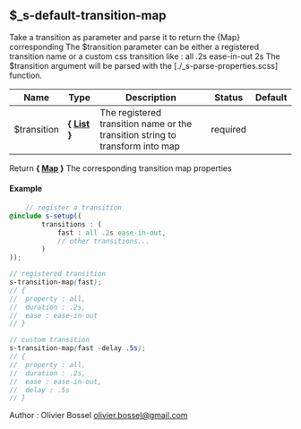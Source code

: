 ## $_s-default-transition-map

Take a transition as parameter and parse it to return the {Map} corresponding
The $transition parameter can be either a registered transition name or a custom css transition like : all .2s ease-in-out 2s
The $transition argument will be parsed with the [./_s-parse-properties.scss] function.



Name  |  Type  |  Description  |  Status  |  Default
------------  |  ------------  |  ------------  |  ------------  |  ------------
$transition  |  **{ [List](http://www.sass-lang.com/documentation/file.SASS_REFERENCE.html#lists) }**  |  The registered transition name or the transition string to transform into map  |  required  |

Return **{ [Map](http://www.sass-lang.com/documentation/file.SASS_REFERENCE.html#maps) }** The corresponding transition map properties

#### Example
```scss
	// register a transition
@include s-setup((
		transitions : (
			fast : all .2s ease-in-out,
			// other transitions...
		)
));

// registered transition
s-transition-map(fast);
// {
// 	property : all,
// 	duration : .2s,
// 	ease : ease-in-out
// }

// custom transition
s-transition-map(fast -delay .5s);
// {
// 	property : all,
// 	duration : .2s,
// 	ease : ease-in-out,
// 	delay : .5s
// }
```
Author : Olivier Bossel <olivier.bossel@gmail.com>
